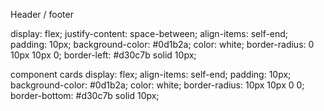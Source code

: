 
Header / footer

  display: flex;
  justify-content: space-between;
  align-items: self-end;
  padding: 10px;
  background-color: #0d1b2a;
  color: white;
  border-radius: 0 10px 10px 0;
  border-left: #d30c7b solid 10px;



  component cards
    display: flex;
    align-items: self-end;
    padding: 10px;
    background-color: #0d1b2a;
    color: white;
    border-radius: 10px 10px 0 0;
    border-bottom: #d30c7b solid 10px;
